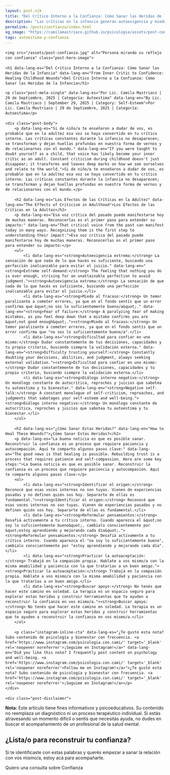 ```yaml
---
layout: post.njk
title: "Del Crítico Interno a la Confianza: Cómo Sanar las Heridas de la Infancia | Blog Camila Mastriaco"
description: "Las críticas en la infancia generan autoexigencia y miedo al fracaso en la adultez. Aprendé a sanar esas heridas y a reconstruir la confianza en vos mismo/a."
permalink: /posts/confianza/index.html
og_image: "https://camilamastriaco.github.io/psicologia/assets/post-confianza.jpg"
tags: autoestima-y-confianza
---
```



    
    <img src="/assets/post-confianza.jpg" alt="Persona mirando su reflejo con confianza" class="post-hero-image">
    
    <h1 data-lang-es="Del Crítico Interno a la Confianza: Cómo Sanar las Heridas de la Infancia" data-lang-en="From Inner Critic to Confidence: Healing Childhood Wounds">Del Crítico Interno a la Confianza: Cómo Sanar las Heridas de la Infancia</h1>
<div id="share-buttons-container"></div>

    <p class="post-meta-single" data-lang-es="Por Lic. Camila Mastriaco | 29 de Septiembre, 2025 | Categoría: Autoestima" data-lang-en="By Lic. Camila Mastriaco | September 29, 2025 | Category: Self-Esteem">Por Lic. Camila Mastriaco | 29 de Septiembre, 2025 | Categoría: Autoestima</p>
    
    <div class="post-body">
        <p data-lang-es="Si de niño/a te enseñaron a dudar de vos, es probable que en la adultez esa voz se haya convertido en tu crítico interno. Las críticas constantes durante la infancia no desaparecen; se transforman y dejan huellas profundas en nuestra forma de vernos y de relacionarnos con el mundo." data-lang-en="If you were taught to doubt yourself as a child, that voice has likely become your inner critic as an adult. Constant criticism during childhood doesn't just disappear; it transforms and leaves deep marks on how we see ourselves and relate to the world.">Si de niño/a te enseñaron a dudar de vos, es probable que en la adultez esa voz se haya convertido en tu crítico interno. Las críticas constantes durante la infancia no desaparecen; se transforman y dejan huellas profundas en nuestra forma de vernos y de relacionarnos con el mundo.</p>

        <h2 data-lang-es="Los Efectos de las Críticas en la Adultez" data-lang-en="The Effects of Criticism in Adulthood">Los Efectos de las Críticas en la Adultez</h2>
        <p data-lang-es="Esa voz crítica del pasado puede manifestarse hoy de muchas maneras. Reconocerlas es el primer paso para entender su impacto:" data-lang-en="That critical voice from the past can manifest today in many ways. Recognizing them is the first step to understanding their impact:">Esa voz crítica del pasado puede manifestarse hoy de muchas maneras. Reconocerlas es el primer paso para entender su impacto:</p>
        <ul>
            <li data-lang-es="<strong>Autoexigencia extrema:</strong> La sensación de que nada de lo que hacés es suficiente, buscando una perfección inalcanzable para evitar el juicio." data-lang-en="<strong>Extreme self-demand:</strong> The feeling that nothing you do is ever enough, striving for an unattainable perfection to avoid judgment."><strong>Autoexigencia extrema:</strong> La sensación de que nada de lo que hacés es suficiente, buscando una perfección inalcanzable para evitar el juicio.</li>
            <li data-lang-es="<strong>Miedo al fracaso:</strong> Un temor paralizante a cometer errores, ya que en el fondo sentís que un error confirma que &quot;no sos lo suficientemente bueno/a&quot;." data-lang-en="<strong>Fear of failure:</strong> A paralyzing fear of making mistakes, as you feel deep down that a mistake confirms you are &quot;not good enough&quot;."><strong>Miedo al fracaso:</strong> Un temor paralizante a cometer errores, ya que en el fondo sentís que un error confirma que "no sos lo suficientemente bueno/a".</li>
            <li data-lang-es="<strong>Dificultad para confiar en uno mismo:</strong> Dudar constantemente de tus decisiones, capacidades y tu propio criterio, buscando siempre la validación externa." data-lang-en="<strong>Difficulty trusting yourself:</strong> Constantly doubting your decisions, abilities, and judgment, always seeking external validation."><strong>Dificultad para confiar en uno mismo:</strong> Dudar constantemente de tus decisiones, capacidades y tu propio criterio, buscando siempre la validación externa.</li>
            <li data-lang-es="<strong>Diálogo interno negativo:</strong> Un monólogo constante de autocrítica, reproches y juicios que sabotea tu autoestima y tu bienestar." data-lang-en="<strong>Negative self-talk:</strong> A constant monologue of self-criticism, reproaches, and judgments that sabotages your self-esteem and well-being."><strong>Diálogo interno negativo:</strong> Un monólogo constante de autocrítica, reproches y juicios que sabotea tu autoestima y tu bienestar.</li>
        </ul>

        <h2 data-lang-es="¿Cómo Sanar Estas Heridas?" data-lang-en="How to Heal These Wounds?">¿Cómo Sanar Estas Heridas?</h2>
        <p data-lang-es="La buena noticia es que es posible sanar. Reconstruir la confianza es un proceso que requiere paciencia y autocompasión. Aquí te comparto algunos pasos clave:" data-lang-en="The good news is that healing is possible. Rebuilding trust is a process that requires patience and self-compassion. Here are some key steps:">La buena noticia es que es posible sanar. Reconstruir la confianza es un proceso que requiere paciencia y autocompasión. Aquí te comparto algunos pasos clave:</p>
        <ol>
            <li data-lang-es="<strong>Identificar el origen:</strong> Reconocé que esas voces internas no son tuyas. Vienen de experiencias pasadas y no definen quién sos hoy. Separarte de ellas es fundamental."><strong>Identificar el origen:</strong> Reconocé que esas voces internas no son tuyas. Vienen de experiencias pasadas y no definen quién sos hoy. Separarte de ellas es fundamental.</li>
            <li data-lang-es="<strong>Reformular pensamientos:</strong> Desafiá activamente a tu crítico interno. Cuando aparezca el &quot;no soy lo suficientemente bueno&quot;, cambialo conscientemente por &quot;estoy aprendiendo y mejorando cada día&quot;."><strong>Reformular pensamientos:</strong> Desafiá activamente a tu crítico interno. Cuando aparezca el "no soy lo suficientemente bueno", cambialo conscientemente por "estoy aprendiendo y mejorando cada día".</li>
            <li data-lang-es="<strong>Practicar la autoaceptación:</strong> Trabajá en la compasión propia. Hablate a vos mismo/a con la misma amabilidad y paciencia con la que tratarías a un buen amigo."><strong>Practicar la autoaceptación:</strong> Trabajá en la compasión propia. Hablate a vos mismo/a con la misma amabilidad y paciencia con la que tratarías a un buen amigo.</li>
            <li data-lang-es="<strong>Buscar apoyo:</strong> No tenés que hacer este camino en soledad. La terapia es un espacio seguro para explorar estas heridas y construir herramientas que te ayuden a reconstruir la confianza en vos mismo/a."><strong>Buscar apoyo:</strong> No tenés que hacer este camino en soledad. La terapia es un espacio seguro para explorar estas heridas y construir herramientas que te ayuden a reconstruir la confianza en vos mismo/a.</li>
        </ol>
        
        <p class="instagram-inline-cta" data-lang-es="¿Te gustó esta nota? Subo contenido de psicología y bienestar con frecuencia. <a href='https://www.instagram.com/psicologia.con.cami/' target='_blank' rel='noopener noreferrer'>¡Seguime en Instagram!</a>" data-lang-en="Did you like this note? I frequently post content on psychology and well-being. <a href='https://www.instagram.com/psicologia.con.cami/' target='_blank' rel='noopener noreferrer'>Follow me on Instagram!</a>">¿Te gustó esta nota? Subo contenido de psicología y bienestar con frecuencia. <a href='https://www.instagram.com/psicologia.con.cami/' target='_blank' rel='noopener noreferrer'>¡Seguime en Instagram!</a></p>
    </div>
    
    <div class="post-disclaimer">
<p data-lang-es="<strong>Nota:</strong> Este artículo tiene fines informativos y psicoeducativos. Su contenido no reemplaza un diagnóstico ni un proceso terapéutico individual. Si estás atravesando un momento difícil o sentís que necesitás ayuda, no dudes en buscar el acompañamiento de un profesional de la salud mental." data-lang-en="<strong>Disclaimer:</strong> This article is for informational and psychoeducational purposes only. It is not a substitute for a professional diagnosis or an individual therapeutic process. If you are going through a difficult time or feel you need help, do not hesitate to seek support from a mental health professional.">
<strong>Nota:</strong> Este artículo tiene fines informativos y psicoeducativos. Su contenido no reemplaza un diagnóstico ni un proceso terapéutico individual. Si estás atravesando un momento difícil o sentís que necesitás ayuda, no dudes en buscar el acompañamiento de un profesional de la salud mental.
</p>
</div>

<section id="cta-post" class="animate-on-scroll">
        <h2 data-lang-es="¿Lista/o para reconstruir tu confianza?" data-lang-en="Ready to rebuild your confidence?">¿Lista/o para reconstruir tu confianza?</h2>
        <p data-lang-es="Si te identificaste con estas palabras y querés empezar a sanar la relación con vos mismo/a, estoy acá para acompañarte." data-lang-en="If these words resonated with you and you want to start healing the relationship with yourself, I'm here to support you.">Si te identificaste con estas palabras y querés empezar a sanar la relación con vos mismo/a, estoy acá para acompañarte.</p>
        <a 
            class="btn whatsapp-trigger" 
            data-location="post_confianza_cta" 
            target="_blank" 
            rel="noopener noreferrer" 
            data-lang-es="Quiero una consulta sobre Confianza" 
            data-lang-en="I want a consultation about Confidence" 
            data-whatsapp-es="Hola Camila, leí tu nota sobre Confianza y Crítico Interno y quisiera consultarte sobre las sesiones." 
            data-whatsapp-en="Hi Camila, I read your note about Confidence and Inner Critic and would like to ask about the sessions." 
        >Quiero una consulta sobre Confianza</a>
    </section>

